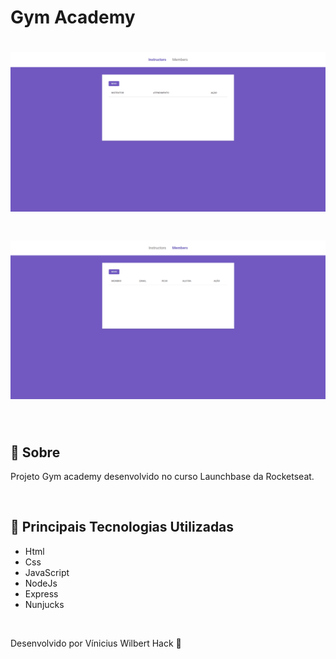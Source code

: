 # Gym Academy

<h1 align="center">
  <img src="./github/Gym.gif">
</h1>
<h1 align="center">
  <img src="./github/Gym-Members.gif">
</h1>

<br>

## 📃 Sobre

Projeto Gym academy desenvolvido no curso Launchbase da Rocketseat.

<br>

## 💼 Principais Tecnologias Utilizadas

- Html
- Css
- JavaScript
- NodeJs
- Express
- Nunjucks

<br>

Desenvolvido por Vínicius Wilbert Hack 🖤
